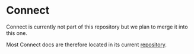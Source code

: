 # Connect

Connect is currently not part of this repository but we plan to merge it into this one. 

Most Connect docs are therefore located in its current [repository](https://github.com/trezor/connect/tree/develop/docs).

